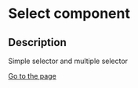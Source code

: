 # Select component

## Description

Simple selector and multiple selector

[Go to the page](https://jeflugo.github.io/select-component-tsx/ 'Select component')
